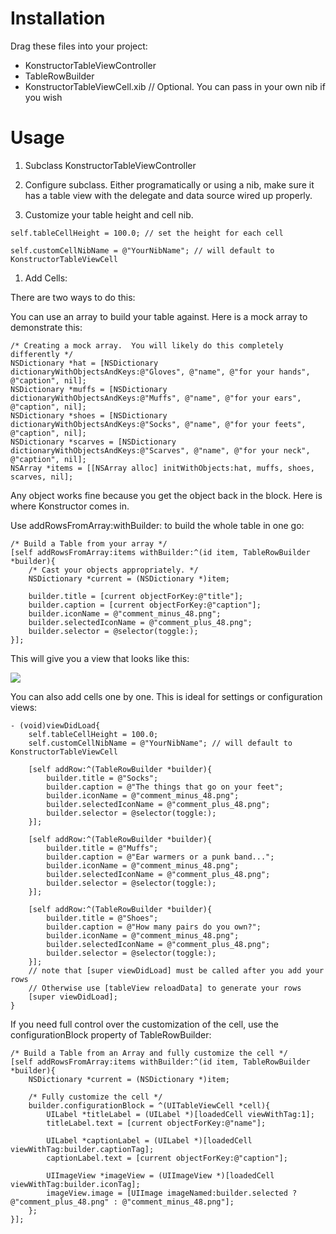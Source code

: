 Installation
============

Drag these files into your project:

 * KonstructorTableViewController
 * TableRowBuilder
 * KonstructorTableViewCell.xib // Optional.  You can pass in your own nib if you wish

Usage
=====

1. Subclass KonstructorTableViewController

1. Configure subclass.  Either programatically or using a nib, make sure it has a table view with the delegate and data source wired up properly.

1. Customize your table height and cell nib.

`self.tableCellHeight = 100.0; // set the height for each cell`

`self.customCellNibName = @"YourNibName"; // will default to KonstructorTableViewCell`

1. Add Cells:

There are two ways to do this:

You can use an array to build your table against.  Here is a mock array to demonstrate this:
    
    /* Creating a mock array.  You will likely do this completely differently */
    NSDictionary *hat = [NSDictionary dictionaryWithObjectsAndKeys:@"Gloves", @"name", @"for your hands", @"caption", nil];
    NSDictionary *muffs = [NSDictionary dictionaryWithObjectsAndKeys:@"Muffs", @"name", @"for your ears", @"caption", nil];
    NSDictionary *shoes = [NSDictionary dictionaryWithObjectsAndKeys:@"Socks", @"name", @"for your feets", @"caption", nil];
    NSDictionary *scarves = [NSDictionary dictionaryWithObjectsAndKeys:@"Scarves", @"name", @"for your neck", @"caption", nil];
    NSArray *items = [[NSArray alloc] initWithObjects:hat, muffs, shoes, scarves, nil];

Any object works fine because you get the object back in the block.  Here is where Konstructor comes in.

Use addRowsFromArray:withBuilder: to build the whole table in one go:

    /* Build a Table from your array */
    [self addRowsFromArray:items withBuilder:^(id item, TableRowBuilder *builder){
        /* Cast your objects appropriately. */
        NSDictionary *current = (NSDictionary *)item;

        builder.title = [current objectForKey:@"title"];
        builder.caption = [current objectForKey:@"caption"];
        builder.iconName = @"comment_minus_48.png";
        builder.selectedIconName = @"comment_plus_48.png";
        builder.selector = @selector(toggle:);
    }];

This will give you a view that looks like this:

<img src="http://fr.ivolo.us/konstructor1.png" />

You can also add cells one by one.  This is ideal for settings or configuration views:

    - (void)viewDidLoad{
        self.tableCellHeight = 100.0;
        self.customCellNibName = @"YourNibName"; // will default to KonstructorTableViewCell

        [self addRow:^(TableRowBuilder *builder){
            builder.title = @"Socks";
            builder.caption = @"The things that go on your feet";
            builder.iconName = @"comment_minus_48.png";
            builder.selectedIconName = @"comment_plus_48.png";
            builder.selector = @selector(toggle:);
        }];
        
        [self addRow:^(TableRowBuilder *builder){
            builder.title = @"Muffs";
            builder.caption = @"Ear warmers or a punk band...";
            builder.iconName = @"comment_minus_48.png";
            builder.selectedIconName = @"comment_plus_48.png";
            builder.selector = @selector(toggle:);
        }];
        
        [self addRow:^(TableRowBuilder *builder){
            builder.title = @"Shoes";
            builder.caption = @"How many pairs do you own?";
            builder.iconName = @"comment_minus_48.png";
            builder.selectedIconName = @"comment_plus_48.png";
            builder.selector = @selector(toggle:);
        }];
        // note that [super viewDidLoad] must be called after you add your rows
        // Otherwise use [tableView reloadData] to generate your rows
        [super viewDidLoad]; 
    }

If you need full control over the customization of the cell, use the configurationBlock property of TableRowBuilder:

    /* Build a Table from an Array and fully customize the cell */
    [self addRowsFromArray:items withBuilder:^(id item, TableRowBuilder *builder){
        NSDictionary *current = (NSDictionary *)item;
        
        /* Fully customize the cell */
        builder.configurationBlock = ^(UITableViewCell *cell){
            UILabel *titleLabel = (UILabel *)[loadedCell viewWithTag:1];
            titleLabel.text = [current objectForKey:@"name"];
            
            UILabel *captionLabel = (UILabel *)[loadedCell viewWithTag:builder.captionTag];
            captionLabel.text = [current objectForKey:@"caption"];
            
            UIImageView *imageView = (UIImageView *)[loadedCell viewWithTag:builder.iconTag];
            imageView.image = [UIImage imageNamed:builder.selected ? @"comment_plus_48.png" : @"comment_minus_48.png"];
        };
    }];

